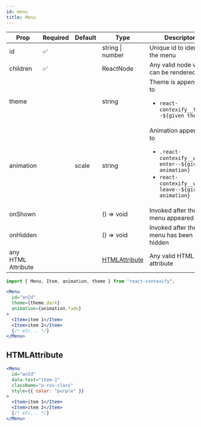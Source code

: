 ```yaml
---
id: menu
title: Menu
---
```


| Prop               | Required | Default | Type                            | Descripton                                                                                                                                           |
|--------------------|----------|---------|---------------------------------|------------------------------------------------------------------------------------------------------------------------------------------------------|
| id                 | ✅        |         | string \| number                | Unique id to identify the menu                                                                                                                       |
| children           | ✅        |         | ReactNode                       | Any valid node which can be rendered                                                                                                                 |
| theme              |          |         | string                          | Theme is appended to <ul><li>`react-contexify__theme--${given theme}`</li></ul>                                                                      |
| animation          |          | scale   | string                          | Animation appended to <ul><li>`.react-contexify__will-enter--${given animation}`</li><li>`react-contexify__will-leave--${given animation}`</li></ul> |
| onShown            |          |         | () => void                      | Invoked after the menu appeared                                                                                                                      |
| onHidden           |          |         | () => void                      | Invoked after the menu has been hidden                                                                                                               |
| any HTML Attribute |          |         | [HTMLAttribute](#HTMLAttribute) | Any valid HTML attribute                                                                                                                             |

```jsx
import { Menu, Item, animation, theme } from "react-contexify";

<Menu 
  id="anId"
  theme={theme.dark}
  animation={animation.fade}
>
  <Item>item 1</Item>
  <Item>item 2</Item>
  {/* etc... */}
</Menu>
```

## <a name="HTMLAttribute">HTMLAttribute</a> 

```jsx
<Menu 
  id="anId"
  data-test="item-1"
  className="a-css-class"
  style={{ color: "purple" }}
>
  <Item>item 1</Item>
  <Item>item 2</Item>
  {/* etc... */}
</Menu>
```